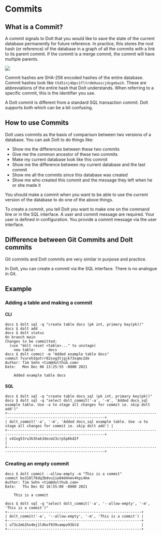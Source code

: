# Commits

## What is a Commit?

A commit signals to Dolt that you would like to save the state of the current database permanently for future reference. In practice, this stores the root hash (or reference) of the database in a graph of all the commits with a link to its parent commit. If the commit is a merge commit, the commit will have multiple parents.

![](../../../.gitbook/assets/dolt-commit-graph.png)

Commit hashes are SHA-256 encoded hashes of the entire database. Commit hashes look like `t5d5inj4bpc1fltrdm9uoscjdsgebaih`. These are abbreviations of the entire hash that Dolt understands. When referring to a specific commit, this is the identifier you use.

A Dolt commit is different from a standard SQL transaction commit. Dolt supports both which can be a bit confusing.

## How to use Commits

Dolt uses commits as the basis of comparison between two versions of a database. You can ask Dolt to do things like:

* Show me the differences between these two commits
* Give me the common ancestor of these two commits
* Make my current database look like this commit
* Show me the difference between my current database and the last commit
* Show me all the commits since this database was created
* Show me who created this commit and the message they left when he or she made it

You should make a commit when you want to be able to use the current version of the database to do one of the above things.

To create a commit, you tell Dolt you want to make one on the command line or in the SQL interface. A user and commit message are required. Your user is defined in configuration. You provide a commit message via the user interface.

## Difference between Git Commits and Dolt commits

Git commits and Dolt commits are very similar in purpose and practice.

In Dolt, you can create a commit via the SQL interface. There is no analogue in Git.

## Example

### Adding a table and making a commit

#### CLI

```
docs $ dolt sql -q "create table docs (pk int, primary key(pk))"
docs $ dolt add .
docs $ dolt status
On branch main
Changes to be committed:
  (use "dolt reset <table>..." to unstage)
	new table:      docs
docs $ dolt commit -m "Added example table docs"
commit 7vureh3qotrr02sog3tjgjk73sqmc2de
Author: Tim Sehn <tim@dolthub.com>
Date:   Mon Dec 06 13:25:55 -0800 2021

	Added example table docs

```

#### SQL

```
docs $ dolt sql -q "create table docs_sql (pk int, primary key(pk))"
docs $ dolt sql -q "select dolt_commit('-a', '-m', 'Added docs_sql example table. Use -a to stage all changes for commit ie. skip dolt add')"
+-------------------------------------------------------------------------------------------------------------------+
| dolt_commit('-a', '-m', 'Added docs_sql example table. Use -a to stage all changes for commit ie. skip dolt add') |
+-------------------------------------------------------------------------------------------------------------------+
| v42og53ru3k3hak3decm23crp5p6kd2f                                                                                  |
+-------------------------------------------------------------------------------------------------------------------+
```

### Creating an empty commit

```
docs $ dolt commit --allow-empty -m "This is a commit"
commit bo318l76dq3bdvu1ie84d4nmv4hpi4km
Author: Tim Sehn <tim@dolthub.com>
Date:   Thu Dec 02 16:55:00 -0800 2021

	This is a commit

docs $ dolt sql -q "select dolt_commit('-a', '--allow-empty', '-m', 'This is a commit')"
+--------------------------------------------------------------+
| dolt_commit('-a', '--allow-empty', '-m', 'This is a commit') |
+--------------------------------------------------------------+
| u73s2mb1ho4mj1ldkof939vampo93bld                             |
+--------------------------------------------------------------+
```
